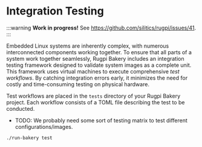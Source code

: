 # Integration Testing

:::warning
**Work in progress!** See https://github.com/silitics/rugpi/issues/41.
:::

Embedded Linux systems are inherently complex, with numerous interconnected components working together. To ensure that all parts of a system work together seamlessly, Rugpi Bakery includes an integration testing framework designed to validate system images as a complete unit. This framework uses virtual machines to execute comprehensive _test workflows_. By catching integration errors early, it minimizes the need for costly and time-consuming testing on physical hardware.

Test workflows are placed in the `tests` directory of your Rugpi Bakery project. Each workflow consists of a TOML file describing the test to be conducted.

- TODO: We probably need some sort of testing matrix to test different configurations/images.

```shell
./run-bakery test
```
